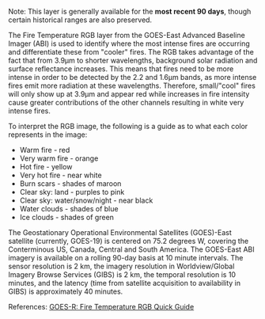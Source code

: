 Note: This layer is generally available for the **most recent 90 days**, though certain historical ranges are also preserved.

The Fire Temperature RGB layer from the GOES-East Advanced Baseline Imager (ABI) is used to identify where the most intense fires are occurring and differentiate these from "cooler" fires. The RGB takes advantage of the fact that from 3.9µm to shorter wavelengths, background solar radiation and surface reflectance increases. This means that fires need to be more intense in order to be detected by the 2.2 and 1.6µm bands, as more intense fires emit more radiation at these wavelengths. Therefore, small/"cool" fires will only show up at 3.9µm and appear red while increases in fire intensity cause greater contributions of the other channels resulting in white very intense fires.

To interpret the RGB image, the following is a guide as to what each color represents in the image:

* Warm fire - red
* Very warm fire - orange
* Hot fire - yellow
* Very hot fire - near white
* Burn scars - shades of maroon
* Clear sky: land - purples to pink
* Clear sky: water/snow/night - near black
* Water clouds - shades of blue
* Ice clouds - shades of green

The Geostationary Operational Environmental Satellites (GOES)-East satellite (currently, GOES-19) is centered on 75.2 degrees W, covering the Conterminous US, Canada, Central and South America. The GOES-East ABI imagery is available on a rolling 90-day basis at 10 minute intervals. The sensor resolution is 2 km, the imagery resolution in Worldview/Global Imagery Browse Services (GIBS) is 2 km, the temporal resolution is 10 minutes, and the latency (time from satellite acquisition to availability in GIBS) is approximately 40 minutes.

References: [GOES-R: Fire Temperature RGB Quick Guide](https://www.star.nesdis.noaa.gov/goes/documents/QuickGuide_Fire_Temperature_RGB.pdf)